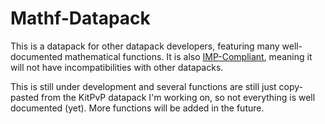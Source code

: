 # Mathf-Datapack

This is a datapack for other datapack developers, featuring many well-documented mathematical functions. It is also [IMP-Compliant](https://github.com/Arcensoth/imp-spec), meaning it will not have incompatibilities with other datapacks.

This is still under development and several functions are still just copy-pasted from the KitPvP datapack I'm working on, so not everything is well documented (yet).
More functions will be added in the future.
